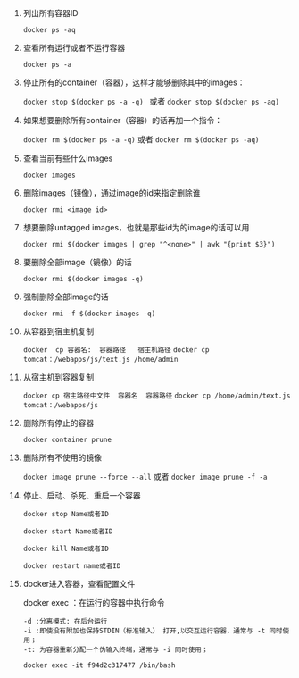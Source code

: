 1. 列出所有容器ID

   `docker ps -aq`

2. 查看所有运行或者不运行容器

   `docker ps -a`

3. 停止所有的container（容器），这样才能够删除其中的images：

   `docker stop $(docker ps -a -q) `
   或者
   `docker stop $(docker ps -aq)`

4. 如果想要删除所有container（容器）的话再加一个指令：

   `docker rm $(docker ps -a -q)`
   或者
   `docker rm $(docker ps -aq) `

5. 查看当前有些什么images

   `docker images`

6. 删除images（镜像），通过image的id来指定删除谁

   `docker rmi <image id>`

7. 想要删除untagged images，也就是那些id为的image的话可以用

   `docker rmi $(docker images | grep "^<none>" | awk "{print $3}")`

8. 要删除全部image（镜像）的话

   `docker rmi $(docker images -q)`

9. 强制删除全部image的话

   `docker rmi -f $(docker images -q)`

10. 从容器到宿主机复制

    `docker  cp 容器名:  容器路径   宿主机路径`
    `docker cp tomcat：/webapps/js/text.js /home/admin `
11. 从宿主机到容器复制

    `docker cp 宿主路径中文件  容器名  容器路径`
    `docker cp /home/admin/text.js tomcat：/webapps/js`

12. 删除所有停止的容器

    `docker container prune`

13. 删除所有不使用的镜像

    `docker image prune --force --all`
    或者
    `docker image prune -f -a`

14. 停止、启动、杀死、重启一个容器

    `docker stop Name或者ID`

    `docker start Name或者ID`

    `docker kill Name或者ID`

    `docker restart name或者ID`

15. docker进入容器，查看配置文件

    docker exec ：在运行的容器中执行命令

        -d :分离模式: 在后台运行
        -i :即使没有附加也保持STDIN（标准输入） 打开,以交互运行容器，通常与 -t 同时使用；
        -t: 为容器重新分配一个伪输入终端，通常与 -i 同时使用；

    `docker exec -it f94d2c317477 /bin/bash`
